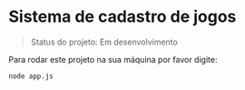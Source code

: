 <h1>Sistema de cadastro de jogos</h1>

> Status do projeto: Em desenvolvimento

Para rodar este projeto na sua máquina por favor digite:
```
node app.js
```

